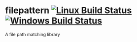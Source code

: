 # filepattern [![Linux Build Status](https://img.shields.io/travis/eborden/filepattern.svg?label=Linux%20build)](https://travis-ci.org/eborden/filepattern) [![Windows Build Status](https://img.shields.io/appveyor/ci/eborden/filepattern.svg?label=Windows%20build)](https://ci.appveyor.com/project/eborden/filepattern)

A file path matching library
